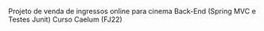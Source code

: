 Projeto de venda de ingressos online para cinema Back-End (Spring MVC e Testes Junit) Curso Caelum (FJ22)
